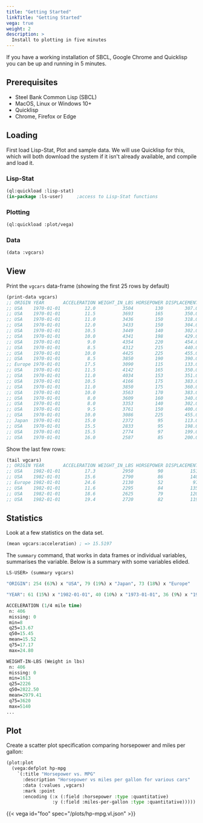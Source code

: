 ```yaml
---
title: "Getting Started"
linkTitle: "Getting Started"
vega: true
weight: 2
description: >
  Install to plotting in five minutes
---
```


If you have a working installation of SBCL, Google Chrome and
Quicklisp you can be up and running in 5 minutes.

## Prerequisites

- Steel Bank Common Lisp (SBCL)
- MacOS, Linux or Windows 10+
- Quicklisp
- Chrome, Firefox or Edge

## Loading

First load Lisp-Stat, Plot and sample data.  We will use Quicklisp for
this, which will both download the system if it isn't already
available, and compile and load it.

### Lisp-Stat

```lisp
(ql:quickload :lisp-stat)
(in-package :ls-user)     ;access to Lisp-Stat functions
```

### Plotting

```lisp
(ql:quickload :plot/vega)
```

### Data

```lisp
(data :vgcars)
```

## View

Print the `vgcars` data-frame (showing the first 25 rows by default)

```lisp
(print-data vgcars)
;; ORIGIN YEAR       ACCELERATION WEIGHT_IN_LBS HORSEPOWER DISPLACEMENT CYLINDERS MILES_PER_GALLON NAME
;; USA    1970-01-01         12.0          3504        130        307.0         8             18.0 chevrolet chevelle malibu
;; USA    1970-01-01         11.5          3693        165        350.0         8             15.0 buick skylark 320
;; USA    1970-01-01         11.0          3436        150        318.0         8             18.0 plymouth satellite
;; USA    1970-01-01         12.0          3433        150        304.0         8             16.0 amc rebel sst
;; USA    1970-01-01         10.5          3449        140        302.0         8             17.0 ford torino
;; USA    1970-01-01         10.0          4341        198        429.0         8             15.0 ford galaxie 500
;; USA    1970-01-01          9.0          4354        220        454.0         8             14.0 chevrolet impala
;; USA    1970-01-01          8.5          4312        215        440.0         8             14.0 plymouth fury iii
;; USA    1970-01-01         10.0          4425        225        455.0         8             14.0 pontiac catalina
;; USA    1970-01-01          8.5          3850        190        390.0         8             15.0 amc ambassador dpl
;; Europe 1970-01-01         17.5          3090        115        133.0         4 NIL              citroen ds-21 pallas
;; USA    1970-01-01         11.5          4142        165        350.0         8 NIL              chevrolet chevelle concours (sw)
;; USA    1970-01-01         11.0          4034        153        351.0         8 NIL              ford torino (sw)
;; USA    1970-01-01         10.5          4166        175        383.0         8 NIL              plymouth satellite (sw)
;; USA    1970-01-01         11.0          3850        175        360.0         8 NIL              amc rebel sst (sw)
;; USA    1970-01-01         10.0          3563        170        383.0         8             15.0 dodge challenger se
;; USA    1970-01-01          8.0          3609        160        340.0         8             14.0 plymouth 'cuda 340
;; USA    1970-01-01          8.0          3353        140        302.0         8 NIL              ford mustang boss 302
;; USA    1970-01-01          9.5          3761        150        400.0         8             15.0 chevrolet monte carlo
;; USA    1970-01-01         10.0          3086        225        455.0         8             14.0 buick estate wagon (sw)
;; Japan  1970-01-01         15.0          2372         95        113.0         4             24.0 toyota corona mark ii
;; USA    1970-01-01         15.5          2833         95        198.0         6             22.0 plymouth duster
;; USA    1970-01-01         15.5          2774         97        199.0         6             18.0 amc hornet
;; USA    1970-01-01         16.0          2587         85        200.0         6             21.0 ford maverick                 ..
```

Show the last few rows:

```lisp
(tail vgcars)
;; ORIGIN YEAR       ACCELERATION WEIGHT_IN_LBS HORSEPOWER DISPLACEMENT CYLINDERS MILES_PER_GALLON NAME
;; USA    1982-01-01         17.3          2950         90          151         4               27 chevrolet camaro
;; USA    1982-01-01         15.6          2790         86          140         4               27 ford mustang gl
;; Europe 1982-01-01         24.6          2130         52           97         4               44 vw pickup
;; USA    1982-01-01         11.6          2295         84          135         4               32 dodge rampage
;; USA    1982-01-01         18.6          2625         79          120         4               28 ford ranger
;; USA    1982-01-01         19.4          2720         82          119         4               31 chevy s-10
```

## Statistics

Look at a few statistics on the data set.

```lisp
(mean vgcars:acceleration) ; => 15.5197
```

The `summary` command, that works in data frames or individual variables, summarises the variable.  Below is a summary with some variables elided.
```lisp
LS-USER> (summary vgcars)

"ORIGIN": 254 (63%) x "USA", 79 (19%) x "Japan", 73 (18%) x "Europe"

"YEAR": 61 (15%) x "1982-01-01", 40 (10%) x "1973-01-01", 36 (9%) x "1978-01-01", 35 (9%) x "1970-01-01", 34 (8%) x "1976-01-01", 30 (7%) x "1975-01-01", 29 (7%) x "1971-01-01", 29 (7%) x "1979-01-01", 29 (7%) x "1980-01-01", 28 (7%) x "1972-01-01", 28 (7%) x "1977-01-01", 27 (7%) x "1974-01-01"

ACCELERATION (1/4 mile time)
 n: 406
 missing: 0
 min=8
 q25=13.67
 q50=15.45
 mean=15.52
 q75=17.17
 max=24.80

WEIGHT-IN-LBS (Weight in lbs)
 n: 406
 missing: 0
 min=1613
 q25=2226
 q50=2822.50
 mean=2979.41
 q75=3620
 max=5140
...

```
<!--
Note: We have removed the car models, essentially the row names, from
the summary in the table above.  Normally this would be done
automatically by the system, but this data set has a few repeated row
names, and only a human can determine whether or not they are
significant.  For this demonstration, they are not.
-->

## Plot

Create a scatter plot specification comparing horsepower and miles per
gallon:

```lisp
(plot:plot
  (vega:defplot hp-mpg
    `(:title "Horsepower vs. MPG"
      :description "Horsepower vs miles per gallon for various cars"
      :data (:values ,vgcars)
      :mark :point
      :encoding (:x (:field :horsepower :type :quantitative)
	             :y (:field :miles-per-gallon :type :quantitative)))))
```

{{< vega id="foo" spec="/plots/hp-mpg.vl.json" >}}



